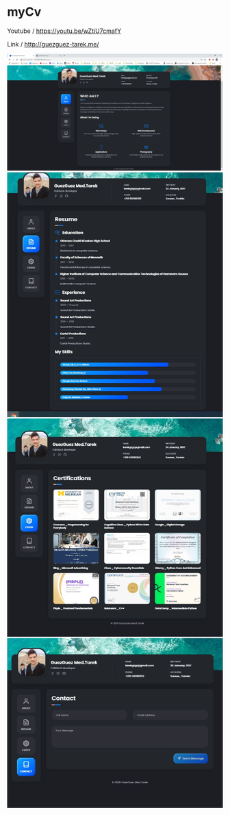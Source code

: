 # myCv

Youtube / https://youtu.be/wZtiU7cmafY

Link / http://guezguez-tarek.me/
<br>

<img src="img/1.JPG">
<br>
<img src="img/2.JPG">
<br>
<img src="img/3.JPG">
<br>
<img src="img/4.JPG">

